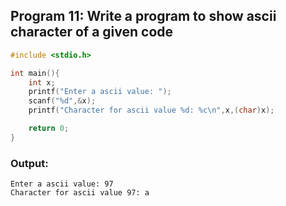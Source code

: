 ## Program 11: Write a program to show ascii character of a given code

```c
#include <stdio.h>

int main(){
    int x;
    printf("Enter a ascii value: ");
    scanf("%d",&x);
    printf("Character for ascii value %d: %c\n",x,(char)x);

    return 0;
}
```

### Output:
```
Enter a ascii value: 97
Character for ascii value 97: a
```
